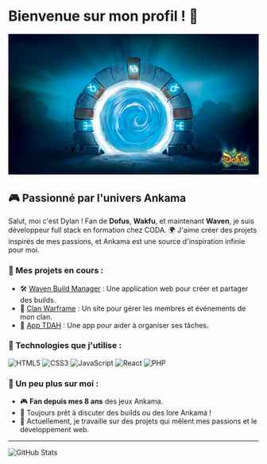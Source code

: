 # Bienvenue sur mon profil ! 🌟

![Banner](assets/banner.jpg) <!-- Remplace par une vraie bannière Ankama -->

## 🎮 Passionné par l'univers Ankama
Salut, moi c'est Dylan ! Fan de **Dofus**, **Wakfu**, et maintenant **Waven**, je suis développeur full stack en formation chez CODA. 🌍 J'aime créer des projets inspirés de mes passions, et Ankama est une source d'inspiration infinie pour moi.

### 🌟 Mes projets en cours :
- 🛠️ [Waven Build Manager](#) : Une application web pour créer et partager des builds.
- 🌌 [Clan Warframe](#) : Un site pour gérer les membres et événements de mon clan.
- 📱 [App TDAH](#) : Une app pour aider à organiser ses tâches.

### 🌟 Technologies que j'utilise :
![HTML5](https://img.shields.io/badge/HTML5-E34F26?style=for-the-badge&logo=html5&logoColor=white)
![CSS3](https://img.shields.io/badge/CSS3-1572B6?style=for-the-badge&logo=css3&logoColor=white)
![JavaScript](https://img.shields.io/badge/JavaScript-F7DF1E?style=for-the-badge&logo=javascript&logoColor=black)
![React](https://img.shields.io/badge/React-61DAFB?style=for-the-badge&logo=react&logoColor=black)
![PHP](https://img.shields.io/badge/PHP-777BB4?style=for-the-badge&logo=php&logoColor=white)

### 🌟 Un peu plus sur moi :
- 🎮 **Fan depuis mes 8 ans** des jeux Ankama.
- 💬 Toujours prêt à discuter des builds ou des lore Ankama !
- 🌱 Actuellement, je travaille sur des projets qui mêlent mes passions et le développement web.

---

![GitHub Stats](https://github-readme-stats.vercel.app/api?username=Dylserker&show_icons=true&theme=gruvbox)

